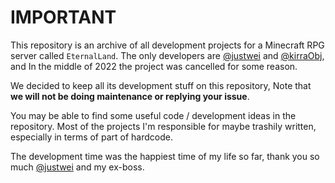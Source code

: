 # IMPORTANT

This repository is an archive of all development projects for a Minecraft RPG server called `EternalLand`. The only developers are [@justwei](https://github.com/xxxijustwei) and [@kirraObj](https://github.com/CziSKY), and In the middle of 2022 the project was cancelled for some reason.

We decided to keep all its development stuff on this repository, Note that **we will not be doing maintenance or replying your issue**.

You may be able to find some useful code / development ideas in the repository. Most of the projects I'm responsible for maybe trashily written, especially in terms of part of hardcode.

The development time was the happiest time of my life so far, thank you so much [@justwei](https://github.com/xxxijustwei) and my ex-boss.
